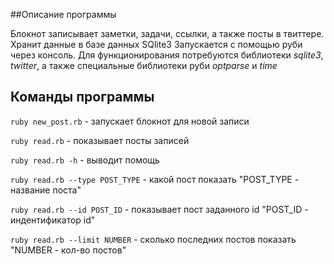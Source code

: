 ##Описание программы

Блокнот записывает заметки, задачи, ссылки, а также посты в твиттере.
Хранит данные в базе данных SQlite3
Запускается c помощью руби через консоль.
Для функционирования потребуются библиотеки *sqlite3*, *twitter*, а также
специальные библиотеки руби *optparse* и *time*

## Команды программы

`ruby new_post.rb` - запускает блокнот для новой записи

`ruby read.rb` - показывает посты записей

`ruby read.rb -h` - выводит помощь

`ruby read.rb --type POST_TYPE` - какой пост показать "POST_TYPE - название поста"

`ruby read.rb --id POST_ID` - показывает пост заданного id "POST_ID - индентификатор id"

`ruby read.rb --limit NUMBER` - сколько последних постов показать "NUMBER - кол-во постов"
